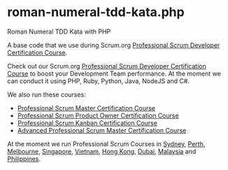 # roman-numeral-tdd-kata.php
Roman Numeral TDD Kata with PHP


A base code that we use during Scrum.org [Professional Scrum Developer Certification Course](http://www.agilitypath.com.au/programs/professional-scrum-developer).

Check out our Scrum.org [Professional Scrum Developer Certification Course](http://www.agilitypath.com.au/programs/professional-scrum-developer) to boost your Development Team performance. At the moment we can conduct it using PHP, Ruby, Python, Java, NodeJS and C#.

We also run these courses:

- [Professional Scrum Master Certification Course](http://www.agilitypath.com.au/programs/professional-scrum-master)
- [Professional Scrum Product Owner Certification Course](http://www.agilitypath.com.au/programs/professional-scrum-product-owner)
- [Professional Scrum Kanban Certification Course](http://www.agilitypath.com.au/programs/professional-scrum-kanban)
- [Advanced Professional Scrum Master Certification Course](http://www.agilitypath.com.au/programs/advanced-professional-scrum-master)

At the moment we run Professional Scrum Courses in [Sydney](http://www.agilitypath.com.au/courses/australia/sydney), [Perth](http://www.agilitypath.com.au/courses/australia/perth), [Melbourne](http://www.agilitypath.com.au/courses/australia/melbourne), [Singapore](http://www.agilitypath.com.au/courses/singapore/singapore), [Vietnam](http://www.agilitypath.com.au/courses/vietnam), [Hong Kong](http://www.agilitypath.com.au/courses/china/hong-kong), [Dubai](http://www.agilitypath.com.au/courses/united-arab-emirates/dubai), [Malaysia](http://www.agilitypath.com.au/courses/malaysia) and [Philippines](http://www.agilitypath.com.au/courses/philippines).

